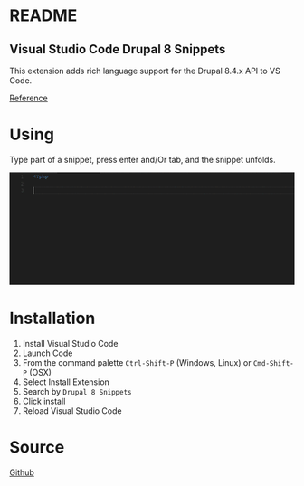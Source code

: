 # README
## Visual Studio Code Drupal 8 Snippets
 
This extension adds rich language support for the Drupal 8.4.x API to VS Code.

[Reference](https://api.drupal.org/api/drupal/core%21core.api.php/group/hooks/8.4.x)


# Using
Type part of a snippet, press enter and/Or tab, and the snippet unfolds.

![alt text](https://raw.githubusercontent.com/dssiqueira/drupal-8-snippets-vs-code/master/images/vs-drupal-8-snippets.gif "Snippets Drupal 8")

# Installation

1. Install Visual Studio Code
2. Launch Code
3. From the command palette `Ctrl-Shift-P` (Windows, Linux) or `Cmd-Shift-P` (OSX)
4. Select Install Extension
5. Search by `Drupal 8 Snippets`
6. Click install
7. Reload Visual Studio Code

# Source
[Github](https://github.com/dssiqueira/drupal-8-snippets-vs-code)
